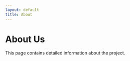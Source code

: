 ```yaml
---
layout: default
title: About
---
```


# About Us

This page contains detailed information about the project.
